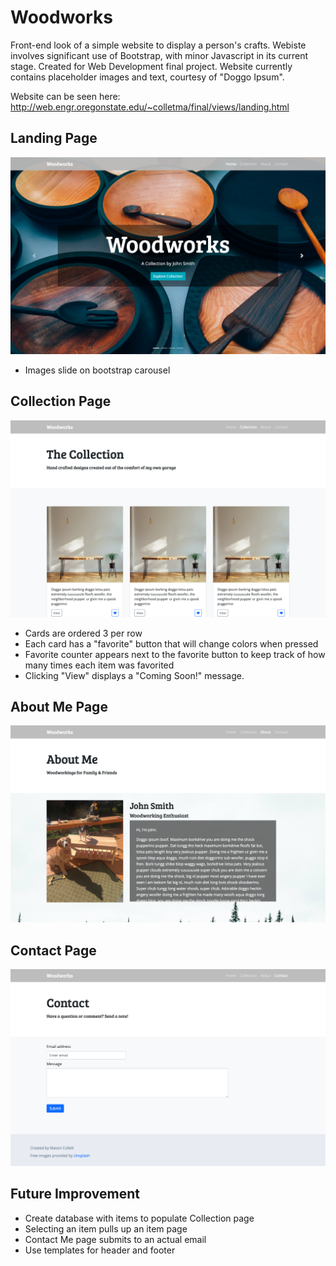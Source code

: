 # Woodworks
Front-end look of a simple website to display a person's crafts.  Webiste involves significant use of Bootstrap, with minor Javascript in its current stage. Created for Web Development final project.  Website currently contains placeholder images and text, courtesy of "Doggo Ipsum".

Website can be seen here: http://web.engr.oregonstate.edu/~colletma/final/views/landing.html

## Landing Page 
![Image of Landing Page](https://github.com/MasonCollett/Woodworks/blob/master/final/views/images/landingReadMe.png)
* Images slide on bootstrap carousel

## Collection Page
![Image of Collection Page](https://github.com/MasonCollett/Woodworks/blob/master/final/views/images/collectionReadMe.png)
* Cards are ordered 3 per row
* Each card has a "favorite" button that will change colors when pressed
* Favorite counter appears next to the favorite button to keep track of how many times each item was favorited
* Clicking "View" displays a "Coming Soon!" message.

## About Me Page
![Image of About Me Page](https://github.com/MasonCollett/Woodworks/blob/master/final/views/images/aboutReadMe.png)

## Contact Page
![Image of Landing Page](https://github.com/MasonCollett/Woodworks/blob/master/final/views/images/contactReadMe.png)

## Future Improvement
* Create database with items to populate Collection page
* Selecting an item pulls up an item page
* Contact Me page submits to an actual email
* Use templates for header and footer

